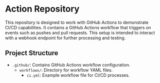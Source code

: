 # Action Repository

This repository is designed to work with GitHub Actions to demonstrate CI/CD capabilities. It contains a GitHub Actions workflow that triggers on events such as pushes and pull requests. This setup is intended to interact with a webhook endpoint for further processing and testing.

## Project Structure

- `.github/`: Contains GitHub Actions workflow configuration.
  - `workflows/`: Directory for workflow YAML files.
    - `ci.yml`: Example workflow file for CI/CD processes.
